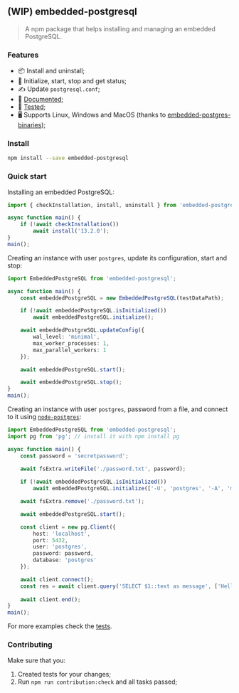 ## (WIP) embedded-postgresql

> A npm package that helps installing and managing an embedded PostgreSQL.

### Features

- 📦 Install and uninstall;
- 🔄 Initialize, start, stop and get status;
- ✍️ Update `postgresql.conf`;
- 📘 [Documented](https://conradoqg.github.io/embedded-postgresql/);
- 🧪 [Tested](https://conradoqg.github.io/embedded-postgresql/coverage/lcov-report/);
- 🖥️ Supports Linux, Windows and MacOS (thanks to [embedded-postgres-binaries](https://github.com/zonkyio/embedded-postgres-binaries));

### Install

```bash
npm install --save embedded-postgresql
```

### Quick start

Installing an embedded PostgreSQL:
```typescript
import { checkInstallation, install, uninstall } from 'embedded-postgresql';

async function main() {
    if (!await checkInstallation())
        await install('13.2.0');
}
main();
```

Creating an instance with user `postgres`, update its configuration, start and stop:
```typescript
import EmbeddedPostgreSQL from 'embedded-postgresql';

async function main() {
    const embeddedPostgreSQL = new EmbeddedPostgreSQL(testDataPath);

    if (!await embeddedPostgreSQL.isInitialized())
        await embeddedPostgreSQL.initialize();

    await embeddedPostgreSQL.updateConfig({
        wal_level: 'minimal',
        max_worker_processes: 1,
        max_parallel_workers: 1
    });

    await embeddedPostgreSQL.start();

    await embeddedPostgreSQL.stop();
}
main();
```

Creating an instance with user `postgres`, password from a file, and connect to it using [`node-postgres`](https://node-postgres.com/):
```typescript
import EmbeddedPostgreSQL from 'embedded-postgresql';
import pg from 'pg'; // install it with npm install pg

async function main() {
    const password = 'secretpassword';

    await fsExtra.writeFile('./password.txt', password);
    
    if (!await embeddedPostgreSQL.isInitialized())
        await embeddedPostgreSQL.initialize(['-U', 'postgres', '-A', 'md5', '--pwfile', './password.txt']);

    await fsExtra.remove('./password.txt');

    await embeddedPostgreSQL.start();

    const client = new pg.Client({
        host: 'localhost',
        port: 5432,
        user: 'postgres',
        password: password,
        database: 'postgres'
    });

    await client.connect();
    const res = await client.query('SELECT $1::text as message', ['Hello world!']);
    
    await client.end();
}
main();
```

For more examples check the [tests](./test).

### Contributing

Make sure that you:

1. Created tests for your changes;
2. Run `npm run contribution:check` and all tasks passed;